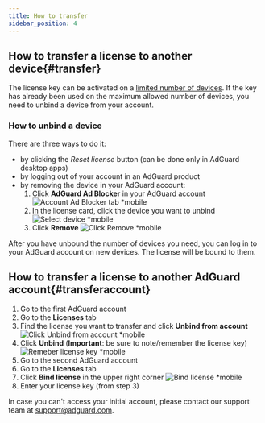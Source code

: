 ```yaml
---
title: How to transfer
sidebar_position: 4
---
```


## How to transfer a license to another device{#transfer}

The license key can be activated on a [limited number of devices](../what-is#devices). If the key has already been used on the maximum allowed number of devices, you need to unbind a device from your account. 

### How to unbind a device

There are three ways to do it:

  * by clicking the *Reset license* button (can be done only in AdGuard desktop apps)
  * by logging out of your account in an AdGuard product
  * by removing the device in your AdGuard account:
     1. Click **AdGuard Ad Blocker** in your [AdGuard account](https://my.adguard.com/)
        ![Account Ad Blocker tab *mobile](https://cdn.adtidy.org/content/kb/ad_blocker/general/newaccount-unbind-device-0.png)
     2. In the license card, click the device you want to unbind
        ![Select device *mobile](https://cdn.adtidy.org/content/kb/ad_blocker/general/newaccount-unbind-device-1.png)
     3. Click **Remove**
        ![Click Remove *mobile](https://cdn.adtidy.org/content/kb/ad_blocker/general/newaccount-unbind-device-2.png) 

After you have unbound the number of devices you need, you can log in to your AdGuard account on new devices. The license will be bound to them.

## How to transfer a license to another AdGuard account{#transferaccount}

 1. Go to the first AdGuard account
 2. Go to the **Licenses** tab
 3. Find the license you want to transfer and click **Unbind from account**
    ![Click Unbind from account *mobile](https://cdn.adtidy.org/content/kb/ad_blocker/general/newaccount-transfer-to-account.png)
 4. Click **Unbind** (**Important**: be sure to note/remember the license key)
    ![Remeber license key *mobile](https://cdn.adtidy.org/content/kb/ad_blocker/general/newaccount-transfer-to-account-1.png)
 4. Go to the second AdGuard account
 5. Go to the **Licenses** tab
 6. Click **Bind license** in the upper right corner
    ![Bind license *mobile](https://cdn.adtidy.org/content/kb/ad_blocker/general/newaccount-transfer-to-account-2.png)
 7. Enter your license key (from step 3)

In case you can't access your initial account, please contact our support team at support@adguard.com.
